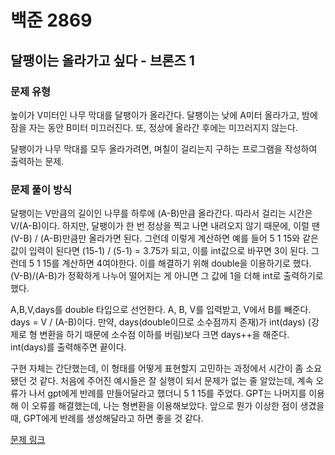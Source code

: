 # 백준 2869
## 달팽이는 올라가고 싶다 - 브론즈 1
### 문제 유형

높이가 V미터인 나무 막대를 달팽이가 올라간다.
달팽이는 낮에 A미터 올라가고, 밤에 잠을 자는 동안 B미터 미끄러진다. 또, 정상에 올라간 후에는 미끄러지지 않는다.

달팽이가 나무 막대를 모두 올라가려면, 며칠이 걸리는지 구하는 프로그램을 작성하여 출력하는 문제.

### 문제 풀이 방식

달팽이는 V만큼의 길이인 나무를 하루에 (A-B)만큼 올라간다. 따라서 걸리는 시간은 V/(A-B)이다. 하지만, 달팽이가
한 번 정상을 찍고 나면 내려오지 않기 때문에, 이럴 땐 (V-B) / (A-B)만큼만 올라가면 된다. 그런데 이렇게 계산하면
예를 들어 5 1 15와 같은 값이 입력이 된다면 (15-1) / (5-1) = 3.75가 되고, 이를 int값으로 바꾸면 3이 된다.
그런데 5 1 15를 계산하면 4여야한다. 이를 해결하기 위해 double을 이용하기로 했다. (V-B)/(A-B)가 정확하게 
나누어 떨어지는 게 아니면 그 값에 1을 더해 int로 출력하기로 했다.

A,B,V,days를 double 타입으로 선언한다. A, B, V를 입력받고, V에서 B를 빼준다. days = V / (A-B)이다.
만약, days(double이므로 소수점까지 존재)가 int(days) (강제로 형 변환을 하기 때문에 소수점 이하를 버림)보다
크면 days++을 해준다. int(days)를 출력해주면 끝이다.

구현 자체는 간단했는데, 이 형태를 어떻게 표현할지 고민하는 과정에서 시간이 좀 소요됐던 것 같다. 처음에 주어진 예시들은
잘 실행이 되서 문제가 없는 줄 알았는데, 계속 오류가 나서 gpt에게 반례를 만들어달라고 했더니 5 1 15를 주었다.
GPT는 나머지를 이용해 이 오류를 해결했는데, 나는 형변환을 이용해보았다. 앞으로 뭔가 이상한 점이 생겼을 때, GPT에게
반례를 생성해달라고 하면 좋을 것 같다.

[문제 링크](https://github.com/tyshim0118/BJ-Codes/blob/main/BJ2869.cpp)
